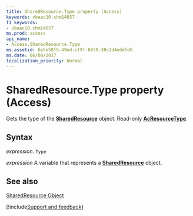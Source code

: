 ```yaml
---
title: SharedResource.Type property (Access)
keywords: vbaac10.chm14657
f1_keywords:
- vbaac10.chm14657
ms.prod: access
api_name:
- Access.SharedResource.Type
ms.assetid: 6e5e58f5-49ed-cf9f-6830-30c2d4eddfd6
ms.date: 06/08/2017
localization_priority: Normal
---
```



# SharedResource.Type property (Access)

Gets the type of the  **[SharedResource](Access.SharedResource.md)** object. Read-only **[AcResourceType](Access.AcResourceType.md)**.


## Syntax

_expression_. `Type`

_expression_ A variable that represents a **[SharedResource](Access.SharedResource.md)** object.


## See also


[SharedResource Object](Access.SharedResource.md)

[!include[Support and feedback](~/includes/feedback-boilerplate.md)]